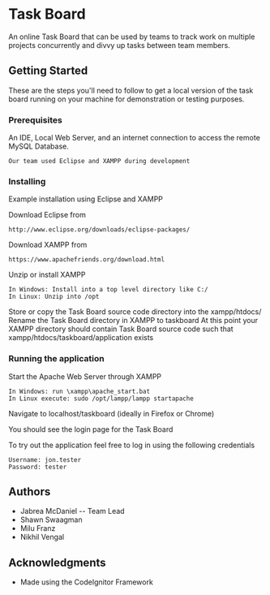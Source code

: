 # Task Board

An online Task Board that can be used by teams to track work on multiple projects concurrently and divvy up tasks between team members. 

## Getting Started

These are the steps you'll need to follow to get a local version of the task board running on your machine for demonstration or testing purposes.

### Prerequisites

An IDE, Local Web Server, and an internet connection to access the remote MySQL Database.
```
Our team used Eclipse and XAMPP during development
```

### Installing

Example installation using Eclipse and XAMPP

Download Eclipse from
```
http://www.eclipse.org/downloads/eclipse-packages/
```

Download XAMPP from
```
https://www.apachefriends.org/download.html
```
Unzip or install XAMPP
```
In Windows: Install into a top level directory like C:/
In Linux: Unzip into /opt
``` 
Store or copy the Task Board source code directory into the xampp/htdocs/
Rename the Task Board directory in XAMPP to taskboard
At this point your XAMPP directory should contain Task Board source code such that xampp/htdocs/taskboard/application exists 

### Running the application 

Start the Apache Web Server through XAMPP
```
In Windows: run \xampp\apache_start.bat
In Linux execute: sudo /opt/lampp/lampp startapache
```

Navigate to localhost/taskboard (ideally in Firefox or Chrome)

You should see the login page for the Task Board

To try out the application feel free to log in using the following credentials
```
Username: jon.tester
Password: tester
```

## Authors

* Jabrea McDaniel -- Team Lead
* Shawn Swaagman
* Milu Franz
* Nikhil Vengal

## Acknowledgments

* Made using the CodeIgnitor Framework

